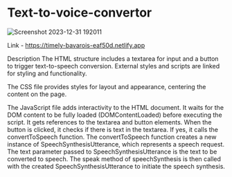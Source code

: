 # Text-to-voice-convertor
![Screenshot 2023-12-31 192011](https://github.com/shuklatushar12219829/Text-to-voice-convertor/assets/115138208/1956072f-05f1-42f0-8aef-9e3e0f6f988d)

Link - https://timely-bavarois-eaf50d.netlify.app
 
Description
The HTML structure includes a textarea for input and a button to trigger text-to-speech conversion.
External styles and scripts are linked for styling and functionality.

The CSS file provides styles for layout and appearance, centering the content on the page.

The JavaScript file adds interactivity to the HTML document.
It waits for the DOM content to be fully loaded (DOMContentLoaded) before executing the script.
It gets references to the textarea and button elements.
When the button is clicked, it checks if there is text in the textarea. If yes, it calls the convertToSpeech function.
The convertToSpeech function creates a new instance of SpeechSynthesisUtterance, which represents a speech request.
The text parameter passed to SpeechSynthesisUtterance is the text to be converted to speech.
The speak method of speechSynthesis is then called with the created SpeechSynthesisUtterance to initiate the speech synthesis.
